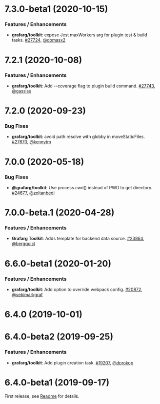 # 7.3.0-beta1 (2020-10-15)

### Features / Enhancements
* **grafarg/toolkit**: expose Jest maxWorkers arg for plugin test & build tasks. [#27724](https://github.com/grafarg/grafarg/pull/27724), [@domasx2](https://github.com/domasx2)

# 7.2.1 (2020-10-08)

### Features / Enhancements
* **grafarg/toolkit**: Add --coverage flag to plugin build command. [#27743](https://github.com/grafarg/grafarg/pull/27743), [@gassiss](https://github.com/gassiss)

# 7.2.0 (2020-09-23)

### Bug Fixes
- **grafarg/toolkit**: avoid path.resolve with globby in moveStaticFiles. [#27670](https://github.com/grafarg/grafarg/pull/27670), [@kennytm](https://github.com/kennytm)

# 7.0.0 (2020-05-18)

### Bug Fixes

- **@grafarg/toolkit**: Use process.cwd() instead of PWD to get directory. [#24677](https://github.com/grafarg/grafarg/pull/24677), [@zoltanbedi](https://github.com/zoltanbedi)

# 7.0.0-beta.1 (2020-04-28)

### Features / Enhancements
- **Grafarg Toolkit**: Adds template for backend data source. [#23864](https://github.com/grafarg/grafarg/pull/23864), [@bergquist](https://github.com/bergquist)

# 6.6.0-beta1 (2020-01-20)

### Features / Enhancements
- **grafarg/toolkit**: Add option to override webpack config. [#20872](https://github.com/grafarg/grafarg/pull/20872), [@sebimarkgraf](https://github.com/sebimarkgraf)

# 6.4.0 (2019-10-01)

# 6.4.0-beta2 (2019-09-25)

### Features / Enhancements
- **grafarg/toolkit**: Add plugin creation task. [#19207](https://github.com/grafarg/grafarg/pull/19207), [@dprokop](https://github.com/dprokop)

# 6.4.0-beta1 (2019-09-17)
First release, see [Readme](https://github.com/grafarg/grafarg/blob/v6.4.0-beta1/packages/grafarg-toolkit/README.md) for details.
